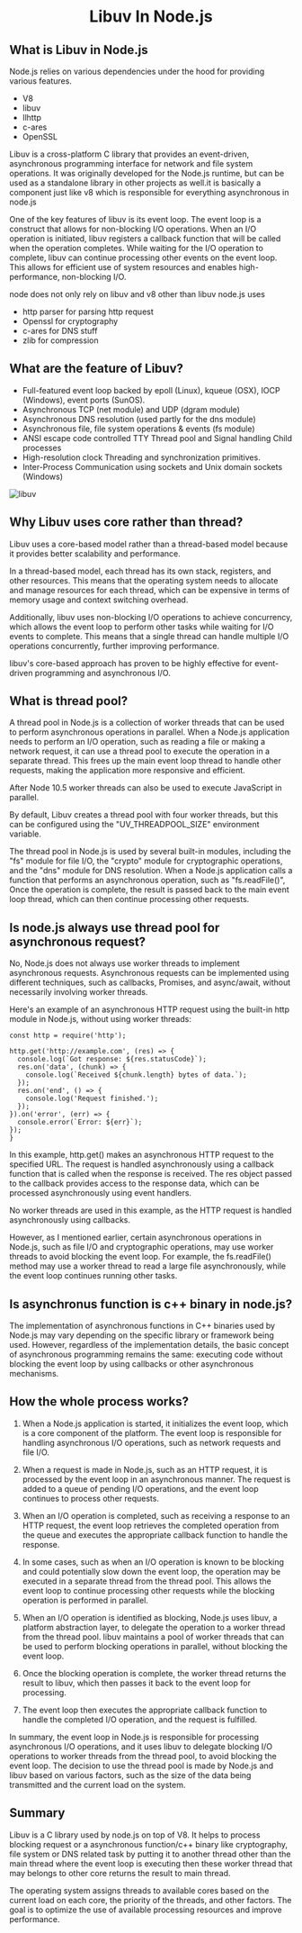 <h1 align=center>Libuv In Node.js</h1>

## What is Libuv in Node.js
Node.js relies on various dependencies under the hood for providing various features.
- V8
- libuv
- llhttp
- c-ares
- OpenSSL

 Libuv is a cross-platform C library that provides an event-driven, asynchronous programming interface for network and file system operations. It was originally developed for the Node.js runtime, but can be used as a standalone library in other projects as well.it is basically a component just like v8 which is responsible for everything asynchronous in node.js 

One of the key features of libuv is its event loop. The event loop is a construct that allows for non-blocking I/O operations. When an I/O operation is initiated, libuv registers a callback function that will be called when the operation completes. While waiting for the I/O operation to complete, libuv can continue processing other events on the event loop. This allows for efficient use of system resources and enables high-performance, non-blocking I/O.

node does not only rely on libuv and v8 other than libuv node.js uses
- http parser for parsing http request
- Openssl for cryptography
- c-ares for DNS stuff
- zlib for compression

## What are the feature of Libuv?
- Full-featured event loop backed by epoll (Linux), kqueue (OSX), IOCP (Windows), event ports (SunOS).
- Asynchronous TCP (net module) and UDP (dgram module)
- Asynchronous DNS resolution (used partly for the dns module)
- Asynchronous file, file system operations & events (fs module)
- ANSI escape code controlled TTY
Thread pool and Signal handling
Child processes
- High-resolution clock
Threading and synchronization primitives.
- Inter-Process Communication using sockets and Unix domain sockets (Windows)

![libuv](https://media.geeksforgeeks.org/wp-content/uploads/20210218205830/screen17-660x325.jpg)

## Why Libuv uses core rather than thread?
Libuv uses a core-based model rather than a thread-based model because it provides better scalability and performance.

In a thread-based model, each thread has its own stack, registers, and other resources. This means that the operating system needs to allocate and manage resources for each thread, which can be expensive in terms of memory usage and context switching overhead.

Additionally, libuv uses non-blocking I/O operations to achieve concurrency, which allows the event loop to perform other tasks while waiting for I/O events to complete. This means that a single thread can handle multiple I/O operations concurrently, further improving performance.

 libuv's core-based approach has proven to be highly effective for event-driven programming and asynchronous I/O.

## What is thread pool?
A thread pool in Node.js is a collection of worker threads that can be used to perform asynchronous operations in parallel. When a Node.js application needs to perform an I/O operation, such as reading a file or making a network request, it can use a thread pool to execute the operation in a separate thread. This frees up the main event loop thread to handle other requests, making the application more responsive and efficient.

After Node 10.5 worker threads can also be used to execute JavaScript in parallel.

 By default, Libuv creates a thread pool with four worker threads, but this can be configured using the "UV_THREADPOOL_SIZE" environment variable.

The thread pool in Node.js is used by several built-in modules, including the "fs" module for file I/O, the "crypto" module for cryptographic operations, and the "dns" module for DNS resolution. When a Node.js application calls a function that performs an asynchronous operation, such as "fs.readFile()", Once the operation is complete, the result is passed back to the main event loop thread, which can then continue processing other requests.
## Is node.js always use thread pool for asynchronous request?
No, Node.js does not always use worker threads to implement asynchronous requests. Asynchronous requests can be implemented using different techniques, such as callbacks, Promises, and async/await, without necessarily involving worker threads.

Here's an example of an asynchronous HTTP request using the built-in http module in Node.js, without using worker threads:
```
const http = require('http');

http.get('http://example.com', (res) => {
  console.log(`Got response: ${res.statusCode}`);
  res.on('data', (chunk) => {
    console.log(`Received ${chunk.length} bytes of data.`);
  });
  res.on('end', () => {
    console.log('Request finished.');
  });
}).on('error', (err) => {
  console.error(`Error: ${err}`);
});
}
```
In this example, http.get() makes an asynchronous HTTP request to the specified URL. The request is handled asynchronously using a callback function that is called when the response is received. The res object passed to the callback provides access to the response data, which can be processed asynchronously using event handlers.

No worker threads are used in this example, as the HTTP request is handled asynchronously using callbacks.

However, as I mentioned earlier, certain asynchronous operations in Node.js, such as file I/O and cryptographic operations, may use worker threads to avoid blocking the event loop. For example, the fs.readFile() method may use a worker thread to read a large file asynchronously, while the event loop continues running other tasks.
## Is asynchronus function is c++ binary in node.js?
The implementation of asynchronous functions in C++ binaries used by Node.js may vary depending on the specific library or framework being used. However, regardless of the implementation details, the basic concept of asynchronous programming remains the same: executing code without blocking the event loop by using callbacks or other asynchronous mechanisms.
## How the whole process works?

1. When a Node.js application is started, it initializes the event loop, which is a core component of the platform. The event loop is responsible for handling asynchronous I/O operations, such as network requests and file I/O.

2. When a request is made in Node.js, such as an HTTP request, it is processed by the event loop in an asynchronous manner. The request is added to a queue of pending I/O operations, and the event loop continues to process other requests.

3. When an I/O operation is completed, such as receiving a response to an HTTP request, the event loop retrieves the completed operation from the queue and executes the appropriate callback function to handle the response.

4. In some cases, such as when an I/O operation is known to be blocking and could potentially slow down the event loop, the operation may be executed in a separate thread from the thread pool. This allows the event loop to continue processing other requests while the blocking operation is performed in parallel.

5. When an I/O operation is identified as blocking, Node.js uses libuv, a platform abstraction layer, to delegate the operation to a worker thread from the thread pool. libuv maintains a pool of worker threads that can be used to perform blocking operations in parallel, without blocking the event loop.

6. Once the blocking operation is complete, the worker thread returns the result to libuv, which then passes it back to the event loop for processing.

7. The event loop then executes the appropriate callback function to handle the completed I/O operation, and the request is fulfilled.

In summary, the event loop in Node.js is responsible for processing asynchronous I/O operations, and it uses libuv to delegate blocking I/O operations to worker threads from the thread pool, to avoid blocking the event loop. The decision to use the thread pool is made by Node.js and libuv based on various factors, such as the size of the data being transmitted and the current load on the system.

## Summary
Libuv is a C library used by node.js on top of V8. It helps to process blocking request or a asynchronous function/c++ binary like cryptography, file system or DNS related task by putting it to another thread other than the main thread where the event loop is executing then these worker thread that may belongs to other core returns the result to main thread.

 The operating system assigns threads to available cores based on the current load on each core, the priority of the threads, and other factors. The goal is to optimize the use of available processing resources and improve performance. 
